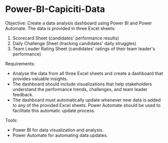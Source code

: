# Power-BI-Capiciti-Data

Objective:
Create a data analysis dashboard using Power BI and Power Automate. The data is provided in three Excel sheets:
1. Scorecard Sheet (candidates' performance results)
2. Daily Challenge Sheet (tracking candidates' daily struggles)
3. Team Leader Rating Sheet (candidates' ratings of their team leader's performance)
   
Requirements:
- Analyse the data from all three Excel sheets and create a dashboard that provides valuable insights.
- The dashboard should include visualizations that help stakeholders understand the performance trends, challenges, and team leader feedback.
- The dashboard must automatically update whenever new data is added to any of the provided Excel sheets. Power Automate should be used to facilitate this automatic update process.
  
Tools:
- Power BI for data visualization and analysis.
- Power Automate for automating data updates.

